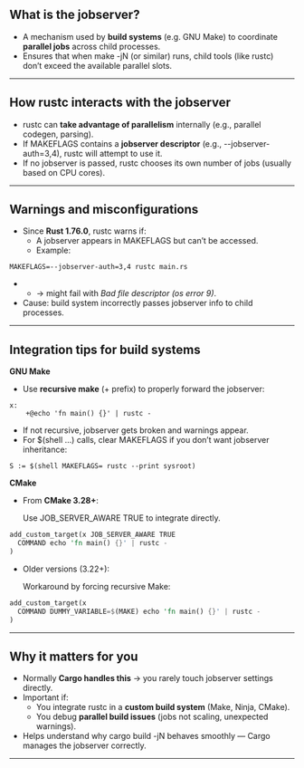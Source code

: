 
## **What is the jobserver?**

- A mechanism used by **build systems** (e.g. GNU Make) to coordinate **parallel jobs** across child processes.
- Ensures that when make -jN (or similar) runs, child tools (like rustc) don’t exceed the available parallel slots.

---
## **How rustc interacts with the jobserver**

- rustc can **take advantage of parallelism** internally (e.g., parallel codegen, parsing).
- If MAKEFLAGS contains a **jobserver descriptor** (e.g., --jobserver-auth=3,4), rustc will attempt to use it.
- If no jobserver is passed, rustc chooses its own number of jobs (usually based on CPU cores).

---
## **Warnings and misconfigurations**

- Since **Rust 1.76.0**, rustc warns if:
    - A jobserver appears in MAKEFLAGS but can’t be accessed.
    - Example:

```
MAKEFLAGS=--jobserver-auth=3,4 rustc main.rs
```

- - → might fail with _Bad file descriptor (os error 9)_.
- Cause: build system incorrectly passes jobserver info to child processes.

---
## **Integration tips for build systems**
  
**GNU Make**

- Use **recursive make** (+ prefix) to properly forward the jobserver:

```
x:
	+@echo 'fn main() {}' | rustc -
```

- If not recursive, jobserver gets broken and warnings appear.
- For $(shell ...) calls, clear MAKEFLAGS if you don’t want jobserver inheritance:

```
S := $(shell MAKEFLAGS= rustc --print sysroot)
```


**CMake**

- From **CMake 3.28+**:
    
    Use JOB_SERVER_AWARE TRUE to integrate directly.
    

```rust
add_custom_target(x JOB_SERVER_AWARE TRUE
  COMMAND echo 'fn main() {}' | rustc -
)
```

- Older versions (3.22+):
    
    Workaround by forcing recursive Make:
    

```rust
add_custom_target(x
  COMMAND DUMMY_VARIABLE=$(MAKE) echo 'fn main() {}' | rustc -
)
```

---
## **Why it matters for you**

- Normally **Cargo handles this** → you rarely touch jobserver settings directly.    
- Important if:
    - You integrate rustc in a **custom build system** (Make, Ninja, CMake).
    - You debug **parallel build issues** (jobs not scaling, unexpected warnings).
- Helps understand why cargo build -jN behaves smoothly — Cargo manages the jobserver correctly.

---
